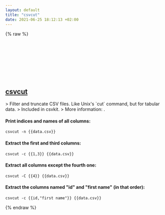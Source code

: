 ```yaml
---
layout: default
title: "csvcut"
date: 2021-06-25 18:12:13 +02:00
---
```

{% raw %}
<h2 id="csvcut">
  <a href="/en/common/csvcut.html">csvcut</a> <a href="#csvcut"><svg class="icon">
    <use href="/assets/images/unicode_sprite.svg#link" />
  </svg></a>
</h2>
> Filter and truncate CSV files. Like Unix's `cut` command, but for tabular data.
> Included in csvkit.
> More information: <https://csvkit.readthedocs.io/en/latest/scripts/csvcut.html>.

#### Print indices and names of all columns:
```shell
csvcut -n {{data.csv}}
```
#### Extract the first and third columns:
```shell
csvcut -c {{1,3}} {{data.csv}}
```
#### Extract all columns **except** the fourth one:
```shell
csvcut -C {{4}} {{data.csv}}
```
#### Extract the columns named "id" and "first name" (in that order):
```shell
csvcut -c {{id,"first name"}} {{data.csv}}
```
{% endraw %}